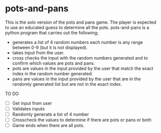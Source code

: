# pots-and-pans
This is the solo version of the pots and pans game. The player is expected to use an educated guess to determine all the pots.
pots-and-pans is a python program that carries out the following;
- generates a list of 4 random numbers each number is any range between 0-9 (but it is not displayed).
- takes input from the user.
- cross checks the input with the random numbers generated and to confirm which values are pots and pans.
- pots are values in the input provided by the user that match the exact index in the random number generated.
- pans are values in the input provided by the user that are in the randomly generated list but are not in the exact index.
















TO DO
- [ ] Get input from user
- [ ] Validates inputs
- [ ] Randomly generate a list of 4 number
- [ ] Crosscheck the values to determine if there are pots or pans or both
- [ ] Game ends when there are all pots.
